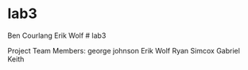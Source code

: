 ﻿# lab3
Ben Courlang
Erik Wolf
﻿# lab3
 
Project Team Members: george johnson Erik Wolf Ryan Simcox Gabriel Keith
